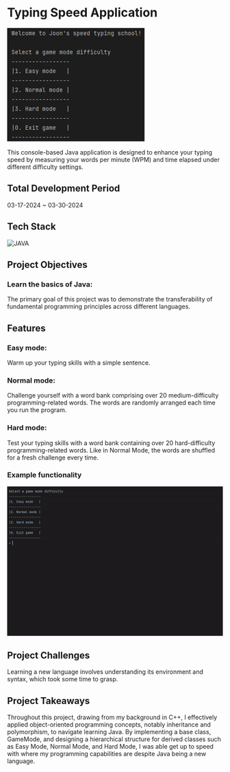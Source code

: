 # Typing Speed Application

 <img src="assets/menu.png" alt="main menu"/>

This console-based Java application is designed to enhance your typing speed by measuring your words per minute (WPM) and time elapsed under different difficulty settings.

## Total Development Period

03-17-2024 ~ 03-30-2024

## Tech Stack

![JAVA](https://img.shields.io/badge/Java-ED8B00?style=for-the-badge&logo=openjdk&logoColor=white)

## Project Objectives

### Learn the basics of Java:

The primary goal of this project was to demonstrate the transferability of fundamental programming principles across different languages.

## Features

### Easy mode:

Warm up your typing skills with a simple sentence.

### Normal mode:

Challenge yourself with a word bank comprising over 20 medium-difficulty programming-related words. The words are randomly arranged each time you run the program.

### Hard mode:

Test your typing skills with a word bank containing over 20 hard-difficulty programming-related words. Like in Normal Mode, the words are shuffled for a fresh challenge every time.

### Example functionality

<img src="assets/functionality.gif"  alt="program functionality"/>

## Project Challenges

Learning a new language involves understanding its environment and syntax, which took some time to grasp.

## Project Takeaways

Throughout this project, drawing from my background in C++, I effectively applied object-oriented programming concepts, notably inheritance and polymorphism, to navigate learning Java. By implementing a base class, GameMode, and designing a hierarchical structure for derived classes such as Easy Mode, Normal Mode, and Hard Mode, I was able get up to speed with where my programming capabilities are despite Java being a new language.

